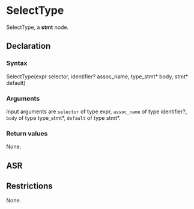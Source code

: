 <!-- This is an automatically generated file. Do not edit it manually. -->

# SelectType

SelectType, a **stmt** node.

## Declaration

### Syntax

SelectType(expr selector, identifier? assoc_name, type_stmt* body, stmt* default)

### Arguments
Input arguments are `selector` of type expr, `assoc_name` of type identifier?, `body` of type type_stmt*, `default` of type stmt*.

### Return values

None.

## ASR

<!-- Generate ASR using pickle. -->

## Restrictions

<!-- Generated from asr_verify.cpp. -->
None.